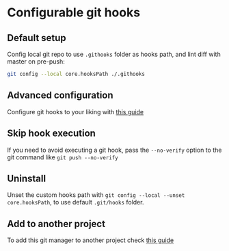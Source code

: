 # Configurable git hooks

## Default setup

Config local git repo to use `.githooks` folder as hooks path, and lint diff with master on pre-push:

```bash
git config --local core.hooksPath ./.githooks
```

## Advanced configuration

Configure git hooks to your liking with [this guide](/docs/advanced_configuration.md)

## Skip hook execution

If you need to avoid executing a git hook, pass the `--no-verify` option to the git command like `git push --no-verify`

## Uninstall

Unset the custom hooks path with `git config --local --unset core.hooksPath`, to use default `.git/hooks` folder.

## Add to another project

To add this git manager to another project check [this guide](/docs/add_to_project.md)
